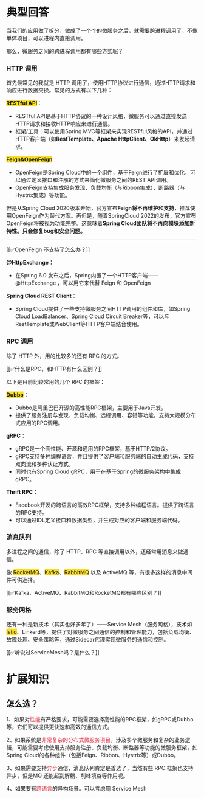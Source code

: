 # 典型回答


当我们的应用做了拆分，做成了一个个的微服务之后，就需要跨进程调用了，不像单体项目，可以进程内直接调用。



那么，微服务之间的跨进程调用都有哪些方式呢？



### HTTP 调用


首先最常见的我就是 HTTP 调用了，使用HTTP协议进行通信，通过HTTP请求和响应进行数据交换。常见的方式有以下几种：



**<font style="background-color:#FBDE28;">RESTful API</font>**：

+ RESTful API是基于HTTP协议的一种设计风格，微服务可以通过直接发送HTTP请求和接收HTTP响应来进行通信。
+ 框架/工具：可以使用Spring MVC等框架来实现RESTful风格的API，并通过HTTP客户端（如**RestTemplate、Apache HttpClient、OkHttp**）来发起请求。



**<font style="background-color:#FBDE28;">Feign&OpenFeign</font>**：

+ OpenFeign是Spring Cloud中的一个组件，基于Feign进行了扩展和优化，可以通过定义接口和注解的方式来简化微服务之间的REST API调用。
+ OpenFeign支持集成服务发现、负载均衡（与Ribbon集成）、断路器（与Hystrix集成）等功能。



但是从Spring Cloud 2020版本开始，官方宣布**Feign将不再维护和支持**，推荐使用OpenFeign作为替代方案。再但是，随着SpringCloud 2022的发布，官方宣布OpenFeign将被视为功能完整。这意味着**Spring Cloud团队将不再向模块添加新特性。只会修复bug和安全问题。**

****

[[✅OpenFeign 不支持了怎么办？]]



**@HttpExchange：**

+ 在Spring 6.0 发布之后，Spring内置了一个HTTP客户端——@HttpExchange ，可以用它来代替 Feign 和 OpenFeign



**Spring Cloud REST Client**：

+ Spring Cloud提供了一些支持微服务之间HTTP调用的组件和库，如Spring Cloud LoadBalancer、Spring Cloud Circuit Breaker等，可以与RestTemplate或WebClient等HTTP客户端结合使用。



### RPC 调用


除了 HTTP 外，用的比较多的还有 RPC 的方式。



[[✅什么是RPC，和HTTP有什么区别？]]



以下是目前比较常用的几个 RPC 的框架：



**<font style="background-color:#FBDE28;">Dubbo</font>**：

+ Dubbo是阿里巴巴开源的高性能RPC框架，主要用于Java开发。
+ 提供了服务注册与发现、负载均衡、远程调用、容错等功能，支持大规模分布式应用的RPC调用。



**gRPC**：

+ gRPC是一个高性能、开源和通用的RPC框架，基于HTTP/2协议。
+ gRPC支持多种编程语言，并且提供了客户端和服务端的自动生成代码，支持双向流和多种认证方式。
+ 同时也有Spring Cloud gRPC，用于在基于Spring的微服务架构中集成gRPC。



**Thrift RPC**：

+ Facebook开发的跨语言的高效RPC框架，支持多种编程语言。提供了跨语言的RPC支持。
+ 可以通过IDL定义接口和数据类型，并生成对应的客户端和服务端代码。



### 消息队列


多进程之间的通信，除了 HTTP、RPC 等直接调用以外，还经常用消息来做通信。



像 <font style="background-color:#FBDE28;">RocketMQ</font>、<font style="background-color:#FBDE28;">Kafka</font>、<font style="background-color:#FBDE28;">RabbitMQ</font> 以及 ActiveMQ 等，有很多这样的消息中间件可供选择。



[[✅Kafka、ActiveMQ、RabbitMQ和RocketMQ都有哪些区别？]]



### 服务网格


还有一种是新技术（其实也好多年了）——Service Mesh（服务网格），技术如<font style="background-color:#FBDE28;">Istio</font>、Linkerd等，提供了对微服务之间通信的控制和管理能力，包括负载均衡、故障处理、安全策略等，通过Sidecar代理实现微服务的通信和控制。



[[✅听说过ServiceMesh吗？是什么？]]



# 扩展知识


## 怎么选？


1、如果对<font style="color:#DF2A3F;">性能</font>有严格要求，可能需要选择高性能的RPC框架，如gRPC或Dubbo 等，它们可以提供更快速和高效的通信方式。



2、如果系统是<font style="color:#DF2A3F;">非常复杂的分布式微服务项目</font>，涉及多个微服务和复杂的业务逻辑，可能需要考虑使用支持服务注册、负载均衡、断路器等功能的微服务框架，如Spring Cloud的各种组件（包括Feign、Ribbon、Hystrix等）或Dubbo。



3、如果需要支持<font style="color:#DF2A3F;">异步</font>通信，消息队列肯定是首选了，当然有些 RPC 框架也支持异步，但是MQ 还能起到解耦、削峰填谷等作用呢。



4、如果要有<font style="color:#DF2A3F;">跨语言</font>的异构场景。可以考虑用 Service Mesh

